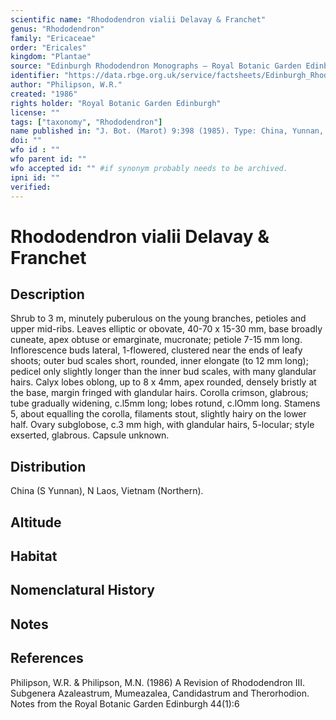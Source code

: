 ```yaml
---
scientific name: "Rhododendron vialii Delavay & Franchet"
genus: "Rhododendron"
family: "Ericaceae"
order: "Ericales"
kingdom: "Plantae"
source: "Edinburgh Rhododendron Monographs – Royal Botanic Garden Edinburgh"
identifier: "https://data.rbge.org.uk/service/factsheets/Edinburgh_Rhododendron_Monographs.xhtml"
author: "Philipson, W.R."
created: "1986"
rights holder: "Royal Botanic Garden Edinburgh"
license: ""
tags: ["taxonomy", "Rhododendron"]
name published in: "J. Bot. (Marot) 9:398 (1985). Type: China, Yunnan, near Kouang-y, 13 ii 1891, Delavay 4886 (iso. K)."
doi: ""
wfo id : ""
wfo parent id: ""
wfo accepted id: "" #if synonym probably needs to be archived.                      
ipni id: ""
verified:
---
```


                       

# Rhododendron vialii Delavay & Franchet

## Description
Shrub to 3 m, minutely puberulous on the young branches, petioles and upper mid-ribs. Leaves elliptic or obovate, 40-70 x 15-30 mm, base broadly cuneate, apex obtuse or emarginate, mucronate; petiole 7-15 mm long. Inflorescence buds lateral, 1-flowered, clustered near the ends of leafy shoots; outer bud scales short, rounded, inner elongate (to 12 mm long); pedicel only slightly longer than the inner bud scales, with many glandular hairs. Calyx lobes oblong, up to 8 x 4mm, apex rounded, densely bristly at the base, margin fringed with glandular hairs. Corolla crimson, glabrous; tube gradually widening, c.l5mm long; lobes rotund, c.lOmm long. Stamens 5, about equalling the corolla, filaments stout, slightly hairy on the lower half. Ovary subglobose, c.3 mm high, with glandular hairs, 5-locular; style exserted, glabrous. Capsule unknown.

## Distribution
China (S Yunnan), N Laos, Vietnam (Northern).

## Altitude


## Habitat


## Nomenclatural History

                       
## Notes


## References

Philipson, W.R. & Philipson, M.N. (1986) A Revision of Rhododendron III. Subgenera Azaleastrum, Mumeazalea, Candidastrum and Therorhodion. Notes from the Royal Botanic Garden Edinburgh 44(1):6
